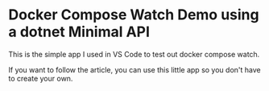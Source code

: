 # Docker Compose Watch Demo using a dotnet Minimal API #

This is the simple app I used in VS Code to test out docker compose watch.

If you want to follow the article, you can use this little app so you don't have to create your own. 
